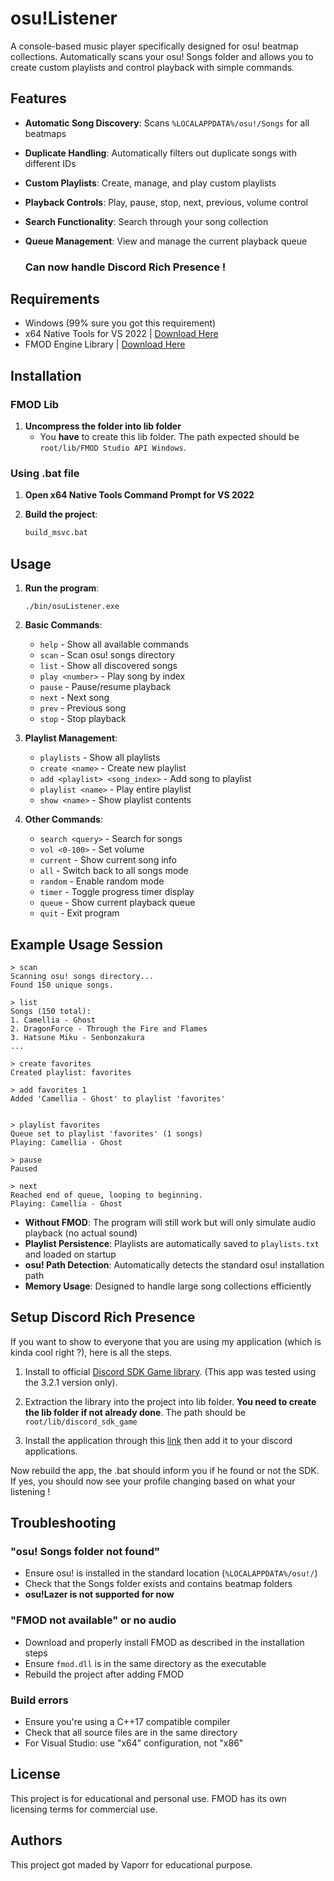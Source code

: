# osu!Listener


A console-based music player specifically designed for osu! beatmap collections. Automatically scans your osu! Songs folder and allows you to create custom playlists and control playback with simple commands.

## Features

- **Automatic Song Discovery**: Scans `%LOCALAPPDATA%/osu!/Songs` for all beatmaps
- **Duplicate Handling**: Automatically filters out duplicate songs with different IDs
- **Custom Playlists**: Create, manage, and play custom playlists
- **Playback Controls**: Play, pause, stop, next, previous, volume control
- **Search Functionality**: Search through your song collection
- **Queue Management**: View and manage the current playback queue

   ### Can now handle Discord Rich Presence !

## Requirements

- Windows (99% sure you got this requirement)
- x64 Native Tools for VS 2022 | [Download Here](https://visualstudio.microsoft.com/visual-cpp-build-tools/)
- FMOD Engine Library | [Download Here](https://www.fmod.com/download)
## Installation

### FMOD Lib

1. **Uncompress the folder into lib folder**
   - You **have** to create this lib folder. The path expected should be ```root/lib/FMOD Studio API Windows```.

### Using .bat file

1. **Open x64 Native Tools Command Prompt for VS 2022**

2. **Build the project**:
   ```bash
   build_msvc.bat
   ```
## Usage

1. **Run the program**:
   ```
   ./bin/osuListener.exe
   ```
2. **Basic Commands**:
   - `help` - Show all available commands
   - `scan` - Scan osu! songs directory
   - `list` - Show all discovered songs
   - `play <number>` - Play song by index
   - `pause` - Pause/resume playback
   - `next` - Next song
   - `prev` - Previous song
   - `stop` - Stop playback

3. **Playlist Management**:
   - `playlists` - Show all playlists
   - `create <name>` - Create new playlist
   - `add <playlist> <song_index>` - Add song to playlist
   - `playlist <name>` - Play entire playlist
   - `show <name>` - Show playlist contents

4. **Other Commands**:
   - `search <query>` - Search for songs
   - `vol <0-100>` - Set volume
   - `current` - Show current song info
   - `all` - Switch back to all songs mode
   - `random` - Enable random mode
   - `timer` - Toggle progress timer display
   - `queue` - Show current playback queue
   - `quit` - Exit program

## Example Usage Session

```
> scan
Scanning osu! songs directory...
Found 150 unique songs.

> list
Songs (150 total):
1. Camellia - Ghost
2. DragonForce - Through the Fire and Flames
3. Hatsune Miku - Senbonzakura
...

> create favorites
Created playlist: favorites

> add favorites 1
Added 'Camellia - Ghost' to playlist 'favorites'


> playlist favorites
Queue set to playlist 'favorites' (1 songs)
Playing: Camellia - Ghost

> pause
Paused

> next
Reached end of queue, looping to beginning.
Playing: Camellia - Ghost
```

- **Without FMOD**: The program will still work but will only simulate audio playback (no actual sound)
- **Playlist Persistence**: Playlists are automatically saved to `playlists.txt` and loaded on startup
- **osu! Path Detection**: Automatically detects the standard osu! installation path
- **Memory Usage**: Designed to handle large song collections efficiently

## Setup Discord Rich Presence

If you want to show to everyone that you are using my application (which is kinda cool right ?), here is all the steps.

1. Install to official [Discord SDK Game library](https://discord.com/developers/docs/developer-tools/game-sdk). (This app was tested using the 3.2.1 version only).

2. Extraction the library into the project into lib folder. **You need to create the lib folder if not already done**. The path should be ```root/lib/discord_sdk_game```

3. Install the application through this [link](https://discord.com/oauth2/authorize?client_id=1389957827065548892) then add it to your discord applications.

Now rebuild the app, the .bat should inform you if he found or not the SDK. If yes, you should now see your profile changing based on what your listening !

## Troubleshooting

### "osu! Songs folder not found"
- Ensure osu! is installed in the standard location (`%LOCALAPPDATA%/osu!/`)
- Check that the Songs folder exists and contains beatmap folders
- **osu!Lazer is not supported for now**

### "FMOD not available" or no audio
- Download and properly install FMOD as described in the installation steps
- Ensure `fmod.dll` is in the same directory as the executable
- Rebuild the project after adding FMOD

### Build errors
- Ensure you're using a C++17 compatible compiler
- Check that all source files are in the same directory
- For Visual Studio: use "x64" configuration, not "x86"


## License

This project is for educational and personal use. FMOD has its own licensing terms for commercial use.

## Authors

This project got maded by Vaporr for educational purpose.